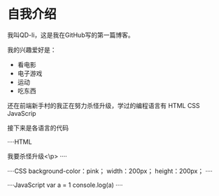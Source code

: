 # 自我介绍
我叫QD-li，这是我在GitHub写的第一篇博客。

我的兴趣爱好是：

* 看电影
* 电子游戏
* 运动
* 吃东西

还在前端新手村的我正在努力杀怪升级，学过的编程语言有 HTML CSS JavaScrip

接下来是各语言的代码

····HTML
<p>我要杀怪升级<\p>
····

····CSS
background-color：pink；
width：200px；
height：200px；
····

····JavaScript
var a = 1
console.log(a)
····
